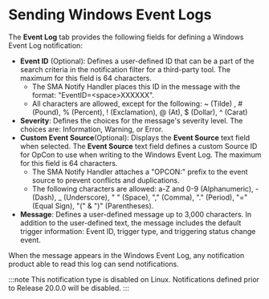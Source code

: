 # Sending Windows Event Logs

The **Event Log** tab provides the following fields for defining a
Windows Event Log notification:

- **Event ID** (Optional): Defines a user-defined ID that can be a
    part of the search criteria in the notification filter for a
    third-party tool. The maximum for this field is 64 characters.
  - The SMA Notify Handler places this ID in the message with the
        format: "EventID=<space\>XXXXXX".
  - All characters are allowed, except for the following: ~ (Tilde)
        , \# (Pound), % (Percent), ! (Exclamation), @ (At), $ (Dollar),
        ^ (Carat)
- **Severity**: Defines the choices for the message's severity level.
    The choices are: Information, Warning, or Error.
- **Custom Event Source**(Optional): Displays the **Event Source**
    text field when selected. The **Event Source** text field defines a
    custom Source ID for OpCon to use when writing to the Windows Event
    Log. The maximum for this field is 64 characters.
  - The SMA Notify Handler attaches a "OPCON:" prefix to the event
        source to prevent conflicts and duplications.
  - The following characters are allowed: a-Z and 0-9
        (Alphanumeric), - (Dash), \_ (Underscore), " " (Space), ","
        (Comma), "." (Period), "=" (Equal Sign), "(" & ")"
        (Parentheses).
- **Message**: Defines a user-defined message up to 3,000 characters.
    In addition to the user-defined text, the message includes the
    default trigger information: Event ID, trigger type, and triggering
    status change event.

When the message appears in the Windows Event Log, any notification
product able to read this log can send notifications.

:::note
This notification type is disabled on Linux. Notifications defined prior to Release 20.0.0 will be disabled.
:::
